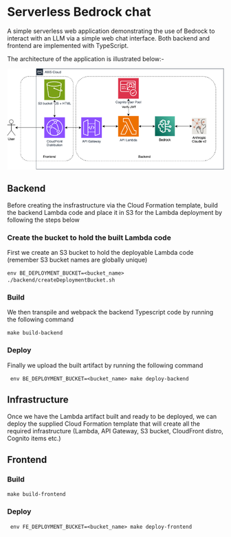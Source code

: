 # Serverless Bedrock chat
A simple serverless web application demonstrating the use of Bedrock to interact with an LLM via a simple web chat interface. Both backend and
frontend are implemented with TypeScript.

The architecture of the application is illustrated below:-

![Architecture](architecture.png)

## Backend
Before creating the insfrastructure via the Cloud Formation template, build the backend
Lambda code and place it in S3 for the Lambda deployment by following the steps below

### Create the bucket to hold the built Lambda code
First we create an S3 bucket to hold the deployable Lambda code (remember S3 bucket names are globally unique)

```
env BE_DEPLOYMENT_BUCKET=<bucket_name> ./backend/createDeploymentBucket.sh
```

### Build
We then transpile and webpack the backend Typescript code by running the following command
```
make build-backend
```

### Deploy
Finally we upload the built artifact by running the following command
```
 env BE_DEPLOYMENT_BUCKET=<bucket_name> make deploy-backend
```

## Infrastructure
Once we have the Lambda artifact built and ready to be deployed, we can deploy the supplied Cloud Formation template that will create all the required infrastructure (Lambda, API Gateway, S3 bucket, CloudFront distro, Cognito items etc.)



## Frontend

### Build
```
make build-frontend
```

### Deploy
```
 env FE_DEPLOYMENT_BUCKET=<bucket_name> make deploy-frontend
```